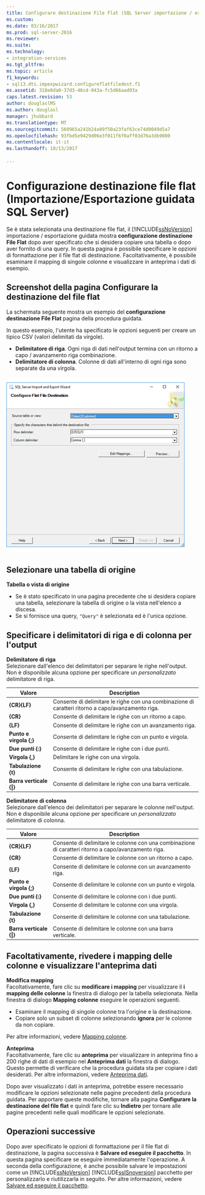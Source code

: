 ```yaml
---
title: Configurare destinazione File Flat (SQL Server importazione / esportazione guidata) | Documenti Microsoft
ms.custom: 
ms.date: 03/16/2017
ms.prod: sql-server-2016
ms.reviewer: 
ms.suite: 
ms.technology:
- integration-services
ms.tgt_pltfrm: 
ms.topic: article
f1_keywords:
- sql13.dts.impexpwizard.configureflatfiledest.f1
ms.assetid: 318e8da0-37d3-46cd-943a-fc5d66aad93a
caps.latest.revision: 53
author: douglaslMS
ms.author: douglasl
manager: jhubbard
ms.translationtype: MT
ms.sourcegitcommit: 560965a241b24a09f50a23faf63ce74d0049d5a7
ms.openlocfilehash: 93fbd5e9429d06e3f011f6f0aff03d76a3db9000
ms.contentlocale: it-it
ms.lasthandoff: 10/13/2017

---
```

# <a name="configure-flat-file-destination-sql-server-import-and-export-wizard"></a>Configurazione destinazione file flat (Importazione/Esportazione guidata SQL Server)
  Se è stata selezionata una destinazione file flat, il [!INCLUDE[ssNoVersion](../../includes/ssnoversion-md.md)] importazione / esportazione guidata mostra **configurazione destinazione File Flat** dopo aver specificato che si desidera copiare una tabella o dopo aver fornito di una query. In questa pagina è possibile specificare le opzioni di formattazione per il file flat di destinazione. Facoltativamente, è possibile esaminare il mapping di singole colonne e visualizzare in anteprima i dati di esempio.  
  
## <a name="screen-shot-of-the-configure-flat-file-destination-page"></a>Screenshot della pagina Configurare la destinazione del file flat  
 La schermata seguente mostra un esempio del **configurazione destinazione File Flat** pagina della procedura guidata.
 
 In questo esempio, l'utente ha specificato le opzioni seguenti per creare un tipico CSV (valori delimitati da virgole).
-   **Delimitatore di riga**. Ogni riga di dati nell'output termina con un ritorno a capo / avanzamento riga combinazione.
-   **Delimitatore di colonna**. Colonne di dati all'interno di ogni riga sono separate da una virgola.

 ![Pagina file flat dell'importazione / esportazione guidata di configurazione](../../integration-services/import-export-data/media/flat-file.png)
  
## <a name="pick-a-source-table"></a>Selezionare una tabella di origine
 **Tabella o vista di origine**  
-   Se è stato specificato in una pagina precedente che si desidera copiare una tabella, selezionare la tabella di origine o la vista nell'elenco a discesa.
-   Se si fornisce una query, `"Query"` è selezionata ed è l'unica opzione.  

## <a name="specify-row-and-column-delimiters-for-the-output"></a>Specificare i delimitatori di riga e di colonna per l'output
 **Delimitatore di riga**  
 Selezionare dall'elenco dei delimitatori per separare le righe nell'output. Non è disponibile alcuna opzione per specificare un *personalizzato* delimitatore di riga.  
  
|Valore|Description|  
|-----------|-----------------|  
|**{CR}{LF}**|Consente di delimitare le righe con una combinazione di caratteri ritorno a capo/avanzamento riga.|  
|**{CR}**|Consente di delimitare le righe con un ritorno a capo.|  
|**{LF}**|Consente di delimitare le righe con un avanzamento riga.|  
|**Punto e virgola {;}**|Consente di delimitare le righe con un punto e virgola.|  
|**Due punti {:}**|Consente di delimitare le righe con i due punti.|  
|**Virgola {,}**|Delimitare le righe con una virgola.|  
|**Tabulazione {t}**|Consente di delimitare le righe con una tabulazione.|  
|**Barra verticale {&#124;}**|Consente di delimitare le righe con una barra verticale.|  
  
 **Delimitatore di colonna**  
 Selezionare dall'elenco dei delimitatori per separare le colonne nell'output. Non è disponibile alcuna opzione per specificare un *personalizzato* delimitatore di colonna.  
  
|Valore|Description|  
|-----------|-----------------|  
|**{CR}{LF}**|Consente di delimitare le colonne con una combinazione di caratteri ritorno a capo/avanzamento riga.|  
|**{CR}**|Consente di delimitare le colonne con un ritorno a capo.|  
|**{LF}**|Consente di delimitare le colonne con un avanzamento riga.|  
|**Punto e virgola {;}**|Consente di delimitare le colonne con un punto e virgola.|  
|**Due punti {:}**|Consente di delimitare le colonne con i due punti.|  
|**Virgola {,}**|Consente di delimitare le colonne con una virgola.|  
|**Tabulazione {t}**|Consente di delimitare le colonne con una tabulazione.|  
|**Barra verticale {&#124;}**|Consente di delimitare le colonne con una barra verticale.|  

## <a name="optionally-review-column-mappings-and-preview-data"></a>Facoltativamente, rivedere i mapping delle colonne e visualizzare l'anteprima dati

**Modifica mapping**   
Facoltativamente, fare clic su **modificare i mapping** per visualizzare il **i mapping delle colonne** la finestra di dialogo per la tabella selezionata. Nella finestra di dialogo **Mapping colonne** eseguire le operazioni seguenti.
-   Esaminare il mapping di singole colonne tra l'origine e la destinazione.
-   Copiare solo un subset di colonne selezionando **ignora** per le colonne da non copiare.

Per altre informazioni, vedere [Mapping colonne](../../integration-services/import-export-data/column-mappings-sql-server-import-and-export-wizard.md).  

**Anteprima**  
Facoltativamente, fare clic su **anteprima** per visualizzare in anteprima fino a 200 righe di dati di esempio nel **Anteprima dati** la finestra di dialogo. Questo permette di verificare che la procedura guidata sta per copiare i dati desiderati. Per altre informazioni, vedere [Anteprima dati](../../integration-services/import-export-data/preview-data-dialog-box-sql-server-import-and-export-wizard.md).  
  
Dopo aver visualizzato i dati in anteprima, potrebbe essere necessario modificare le opzioni selezionate nelle pagine precedenti della procedura guidata. Per apportare queste modifiche, tornare alla pagina **Configurare la destinazione del file flat** e quindi fare clic su **Indietro** per tornare alle pagine precedenti nelle quali modificare le opzioni selezionate.  

## <a name="whats-next"></a>Operazioni successive  
 Dopo aver specificato le opzioni di formattazione per il file flat di destinazione, la pagina successiva è **Salvare ed eseguire il pacchetto**. In questa pagina specificare se eseguire immediatamente l'operazione. A seconda della configurazione, è anche possibile salvare le impostazioni come un [!INCLUDE[ssNoVersion](../../includes/ssnoversion-md.md)] [!INCLUDE[ssISnoversion](../../includes/ssisnoversion-md.md)] pacchetto per personalizzarlo e riutilizzarla in seguito. Per altre informazioni, vedere [Salvare ed eseguire il pacchetto](../../integration-services/import-export-data/save-and-run-package-sql-server-import-and-export-wizard.md).  



